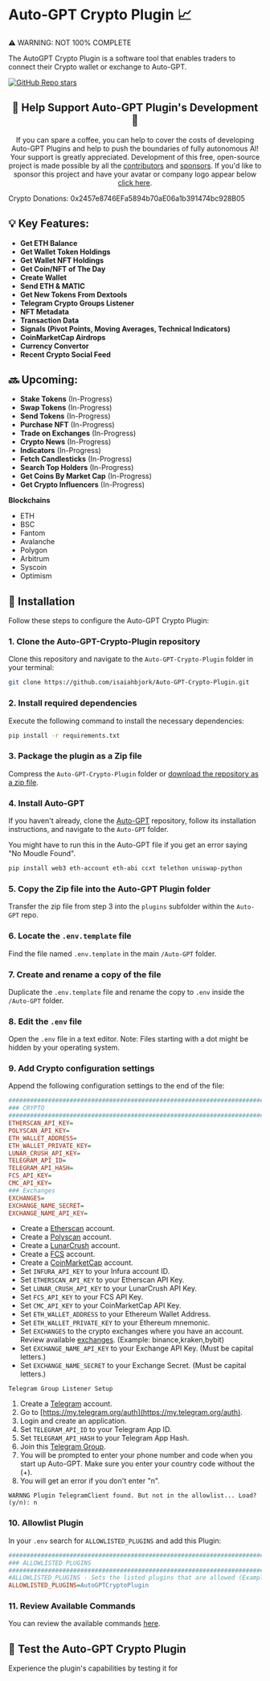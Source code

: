 # Auto-GPT Crypto Plugin 📈

⚠️ WARNING: NOT 100% COMPLETE

The AutoGPT Crypto Plugin is a software tool that enables traders to connect their Crypto wallet or exchange to Auto-GPT.


[![GitHub Repo stars](https://img.shields.io/github/stars/isaiahbjork/Auto-GPT-Crypto-Plugin?style=social)](https://github.com/isaiahbjork/Auto-GPT-Crypto-Plugin/stargazers)

<h2 align="center"> 💖 Help Support Auto-GPT Plugin's Development 💖</h2>
<p align="center">
If you can spare a coffee, you can help to cover the costs of developing Auto-GPT Plugins and help to push the boundaries of fully autonomous AI!
Your support is greatly appreciated. Development of this free, open-source project is made possible by all the <a href="https://github.com/isaiahbjork/Auto-GPT-Crypto-Plugin/graphs/contributors">contributors</a> and <a href="https://github.com/sponsors/isaiahbjork">sponsors</a>. If you'd like to sponsor this project and have your avatar or company logo appear below <a href="https://github.com/sponsors/isaiahbjork">click here</a>.

Crypto Donations: 0x2457e8746EFa5894b70aE06a1b391474bc928B05
</p>

## 💡 Key Features:
- **Get ETH Balance**
- **Get Wallet Token Holdings**
- **Get Wallet NFT Holdings**
- **Get Coin/NFT of The Day**
- **Create Wallet**
- **Send ETH & MATIC**
- **Get New Tokens From Dextools**
- **Telegram Crypto Groups Listener**
- **NFT Metadata**
- **Transaction Data**
- **Signals (Pivot Points, Moving Averages, Technical Indicators)**
- **CoinMarketCap Airdrops**
- **Currency Convertor**
- **Recent Crypto Social Feed**
## 🔜 Upcoming:
- **Stake Tokens** (In-Progress)
- **Swap Tokens**  (In-Progress)
- **Send Tokens**  (In-Progress)
- **Purchase NFT**  (In-Progress)
- **Trade on Exchanges**  (In-Progress)
- **Crypto News**  (In-Progress)
- **Indicators**  (In-Progress)
- **Fetch Candlesticks**  (In-Progress)
- **Search Top Holders**  (In-Progress)
- **Get Coins By Market Cap**  (In-Progress)
- **Get Crypto Influencers**  (In-Progress)


**Blockchains**
- ETH
- BSC
- Fantom
- Avalanche
- Polygon
- Arbitrum
- Syscoin
- Optimism
## 🔧 Installation

Follow these steps to configure the Auto-GPT Crypto Plugin:

### 1. Clone the Auto-GPT-Crypto-Plugin repository

Clone this repository and navigate to the `Auto-GPT-Crypto-Plugin` folder in your terminal:

```bash
git clone https://github.com/isaiahbjork/Auto-GPT-Crypto-Plugin.git
```

### 2. Install required dependencies

Execute the following command to install the necessary dependencies:

```bash
pip install -r requirements.txt
```

### 3. Package the plugin as a Zip file

Compress the `Auto-GPT-Crypto-Plugin` folder or [download the repository as a zip file](https://github.com/isaiahbjork/Auto-GPT-Crypto-Plugin/archive/refs/heads/master.zip).

### 4. Install Auto-GPT

If you haven't already, clone the [Auto-GPT](https://github.com/Significant-Gravitas/Auto-GPT) repository, follow its installation instructions, and navigate to the `Auto-GPT` folder.

You might have to run this in the Auto-GPT file if you get an error saying "No Moudle Found".

```bash
pip install web3 eth-account eth-abi ccxt telethon uniswap-python
```

### 5. Copy the Zip file into the Auto-GPT Plugin folder

Transfer the zip file from step 3 into the `plugins` subfolder within the `Auto-GPT` repo.

### 6. Locate the `.env.template` file

Find the file named `.env.template` in the main `/Auto-GPT` folder.

### 7. Create and rename a copy of the file

Duplicate the `.env.template` file and rename the copy to `.env` inside the `/Auto-GPT` folder.

### 8. Edit the `.env` file

Open the `.env` file in a text editor. Note: Files starting with a dot might be hidden by your operating system.

### 9. Add Crypto configuration settings

Append the following configuration settings to the end of the file:

```ini
################################################################################
### CRYPTO
################################################################################
ETHERSCAN_API_KEY=
POLYSCAN_API_KEY=
ETH_WALLET_ADDRESS=
ETH_WALLET_PRIVATE_KEY=
LUNAR_CRUSH_API_KEY=
TELEGRAM_API_ID=
TELEGRAM_API_HASH=
FCS_API_KEY=
CMC_API_KEY=
### Exchanges
EXCHANGES=
EXCHANGE_NAME_SECRET=
EXCHANGE_NAME_API_KEY=
```
- Create a [Etherscan](https://etherscan.io) account.
- Create a [Polyscan](https://polyscan.io) account.
- Create a [LunarCrush](https://lunarcrush.com) account.
- Create a [FCS](https://fcsapi.com) account.
- Create a [CoinMarketCap](https://coinmarketcap.com/api/) account.
- Set `INFURA_API_KEY` to your Infura account ID.
- Set `ETHERSCAN_API_KEY` to your Etherscan API Key.
- Set `LUNAR_CRUSH_API_KEY` to your LunarCrush API Key.
- Set `FCS_API_KEY` to your FCS API Key.
- Set `CMC_API_KEY` to your CoinMarketCap API Key.
- Set `ETH_WALLET_ADDRESS` to your Ethereum Wallet Address.
- Set `ETH_WALLET_PRIVATE_KEY` to your Ethereum mnemonic.
- Set `EXCHANGES` to the crypto exchanges where you have an account. Review available [exchanges](/src/auto_gpt_crypto/exchanges.txt). (Example: binance,kraken,bybit)
- Set `EXCHANGE_NAME_API_KEY` to your Exchange API Key. (Must be capital letters.)
- Set `EXCHANGE_NAME_SECRET` to your Exchange Secret. (Must be capital letters.)

`Telegram Group Listener Setup`
1. Create a [Telegram](https://telegram.com) account.
2. Go to [https://my.telegram.org/auth](https://my.telegram.org/auth).
3. Login and create an application.
4. Set `TELEGRAM_API_ID` to your Telegram App ID.
5. Set `TELEGRAM_API_HASH` to your Telegram App Hash.
6. Join this [Telegram Group](https://t.me/DEXTNewPairsBot).
7. You will be prompted to enter your phone number and code when you start up Auto-GPT. Make sure you enter your country code without the (+).
8. You will get an error if you don't enter "n".
```
WARNNG Plugin TelegramClient found. But not in the allowlist... Load? (y/n): n
```
### 10. Allowlist Plugin

In your `.env` search for `ALLOWLISTED_PLUGINS` and add this Plugin:

```ini
################################################################################
### ALLOWLISTED PLUGINS
################################################################################
#ALLOWLISTED_PLUGINS - Sets the listed plugins that are allowed (Example: plugin1,plugin2,plugin3)
ALLOWLISTED_PLUGINS=AutoGPTCryptoPlugin
```

### 11. Review Available Commands
You can review the available commands [here](/src/auto_gpt_crypto/commands.txt).

## 🧪 Test the Auto-GPT Crypto Plugin

Experience the plugin's capabilities by testing it for

